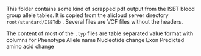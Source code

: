 This folder contains some kind of scrapped pdf output from the ISBT blood group allele tables. It is copied from the alicloud server directory `root/standard/ISBTdb` . Several files are VCF files without the headers.

The content of most of the `.typ` files are table separated value format with columns for Phenotype                               	Allele name 	Nucleotide change   	Exon 	Predicted amino acid change 